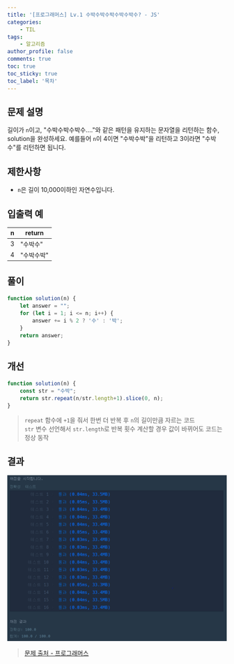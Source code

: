 ```yaml
---
title: '[프로그래머스] Lv.1 수박수박수박수박수박수? - JS'
categories:
    - TIL
tags:
    - 알고리즘
author_profile: false
comments: true
toc: true
toc_sticky: true
toc_label: '목차'
---
```


## 문제 설명
길이가 `n`이고, "수박수박수박수...."와 같은 패턴을 유지하는 문자열을 리턴하는 함수, solution을 완성하세요. 예를들어 `n`이 4이면 "수박수박"을 리턴하고 3이라면 "수박수"를 리턴하면 됩니다.

## 제한사항
* `n`은 길이 10,000이하인 자연수입니다.

## 입출력 예

| n | return     |
|---|------------|
| 3 | "수박수"   |
| 4 | "수박수박" |

## 풀이
```javascript
function solution(n) {
    let answer = "";
    for (let i = 1; i <= n; i++) {
        answer += i % 2 ? '수' : '박';
    }
    return answer;
}
```

## 개선
```javascript
function solution(n) {
    const str = "수박";
    return str.repeat(n/str.length+1).slice(0, n);
}
```
> `repeat` 함수에 `+1`을 줘서 한번 더 반복 후 `n`의 길이만큼 자르는 코드  
> `str` 변수 선언해서 `str.length`로 반복 횟수 계산할 경우 값이 바뀌어도 코드는 정상 동작

## 결과
![result](/assets/images/2023/08-22/algorithm-24-result.png)

>[문제 출처 - 프로그래머스](https://school.programmers.co.kr/learn/courses/30/lessons/12922?language=javascript#)